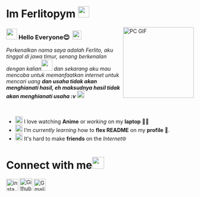 # Im Ferlitopym&nbsp;<img src="https://github.com/TheDudeThatCode/TheDudeThatCode/blob/master/Assets/happy.gif" width="30px">



<img align="right" alt="PC GIF" src="https://avatars0.githubusercontent.com/u/33126545?s=460&u=fd081b4b39531a6e9b88ba160ba362515bae37f6&v=4" width="190" />

### <img src="https://github.com/TheDudeThatCode/TheDudeThatCode/blob/master/Assets/Hi.gif" width="29px"> **Hello Everyone😊** &nbsp;<img src="https://github.com/TheDudeThatCode/TheDudeThatCode/blob/master/Assets/Earth.gif" width="24px">

<p>
  <em>
    Perkenalkan nama saya adalah Ferlito, aku tinggal di jawa timur, senang berkenalan dengan kalian<img src="https://github.com/TheDudeThatCode/TheDudeThatCode/blob/master/Assets/Developer.gif" width="30px"> dan sekarang aku mau mencoba untuk memanfaatkan internet untuk mencari uang
    <b>dan usaha tidak akan menghianati hasil, eh maksudnya hasil tidak akan menghianati usaha :v </b> <img src="https://github.com/TheDudeThatCode/TheDudeThatCode/blob/master/Assets/Medal.gif" width="20px">
  </em>  
</p>

<br>

- <img alt="GIF" src="https://github.com/TheDudeThatCode/TheDudeThatCode/blob/master/Assets/happy.gif" width="20vw" /> I love watching **Anime** or *working* on my **laptop** 👨‍💻
- <img alt="GIF" src="https://github.com/TheDudeThatCode/TheDudeThatCode/blob/master/Assets/headbang.gif" width="20vw" /> I’m *currently learning* how to **flex README** on my **profile** 💪.
- <img alt="GIF" src="https://github.com/TheDudeThatCode/TheDudeThatCode/blob/master/Assets/hmm.gif" width="20vw" /> It's hard to make **friends** on the *Internet*🌐


# Connect with me<img src="https://github.com/TheDudeThatCode/TheDudeThatCode/blob/master/Assets/Handshake.gif" height="32px">



[<img src="https://github.com/TheDudeThatCode/TheDudeThatCode/blob/master/Assets/Instagram.svg" alt="instagram logo" width="32">](https://www.instagram.com/its.frlt01_/) [<img src="https://cdn.svgporn.com/logos/github-icon.svg" alt="Github logo" width="34">](https://github.com/ferlitopym)  [<img src="https://github.com/TheDudeThatCode/TheDudeThatCode/blob/master/Assets/Gmail.svg" alt="Gmail logo" height="32">](mailto:efafer09@gmail.com)




<br>
<br>






<!--
  <a href="https://www.instagram.com/its.frlt01_/">
    <img align="left" alt="My  | Instagram" width="24px" src="https://github.com/TheDudeThatCode/TheDudeThatCode/blob/master/Assets/Instagram.svg" />
  </a> &nbsp;&nbsp;
  <a href="mailto:efafer09@gmail.com">
    <img align="left" alt="My | Gmail" width="26px" src="https://github.com/TheDudeThatCode/TheDudeThatCode/blob/master/Assets/Gmail.svg" />
  </a>
  
  
  
 [<img src="https://github.com/TheDudeThatCode/TheDudeThatCode/blob/master/Assets/Instagram.svg" alt="instagram logo" width="24">](https://www.instagram.com/kriss_464/) 
